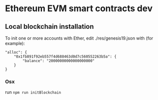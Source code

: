 # Ethereum EVM smart contracts dev

## Local blockchain installation

To init one or more accounts with Ether, edit ./res/genesis19.json with (for example):
 
 ```
 "alloc": {
     "0x1fb891f92eb557f4d688463d0d7c560552263b5a": {
         "balance": "20000000000000000000"
     }
 }
 ```

### Osx

run `npm run initBlockchain`